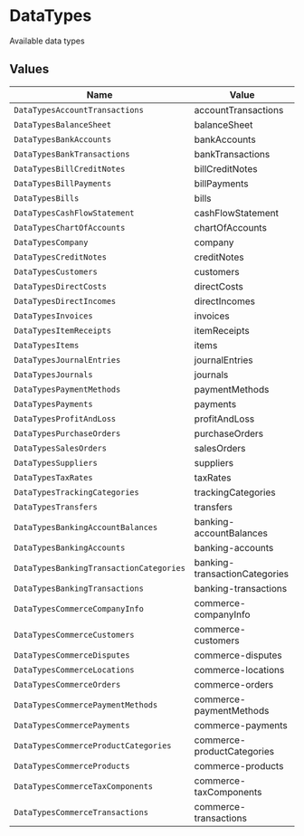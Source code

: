 # DataTypes

Available data types


## Values

| Name                                    | Value                                   |
| --------------------------------------- | --------------------------------------- |
| `DataTypesAccountTransactions`          | accountTransactions                     |
| `DataTypesBalanceSheet`                 | balanceSheet                            |
| `DataTypesBankAccounts`                 | bankAccounts                            |
| `DataTypesBankTransactions`             | bankTransactions                        |
| `DataTypesBillCreditNotes`              | billCreditNotes                         |
| `DataTypesBillPayments`                 | billPayments                            |
| `DataTypesBills`                        | bills                                   |
| `DataTypesCashFlowStatement`            | cashFlowStatement                       |
| `DataTypesChartOfAccounts`              | chartOfAccounts                         |
| `DataTypesCompany`                      | company                                 |
| `DataTypesCreditNotes`                  | creditNotes                             |
| `DataTypesCustomers`                    | customers                               |
| `DataTypesDirectCosts`                  | directCosts                             |
| `DataTypesDirectIncomes`                | directIncomes                           |
| `DataTypesInvoices`                     | invoices                                |
| `DataTypesItemReceipts`                 | itemReceipts                            |
| `DataTypesItems`                        | items                                   |
| `DataTypesJournalEntries`               | journalEntries                          |
| `DataTypesJournals`                     | journals                                |
| `DataTypesPaymentMethods`               | paymentMethods                          |
| `DataTypesPayments`                     | payments                                |
| `DataTypesProfitAndLoss`                | profitAndLoss                           |
| `DataTypesPurchaseOrders`               | purchaseOrders                          |
| `DataTypesSalesOrders`                  | salesOrders                             |
| `DataTypesSuppliers`                    | suppliers                               |
| `DataTypesTaxRates`                     | taxRates                                |
| `DataTypesTrackingCategories`           | trackingCategories                      |
| `DataTypesTransfers`                    | transfers                               |
| `DataTypesBankingAccountBalances`       | banking-accountBalances                 |
| `DataTypesBankingAccounts`              | banking-accounts                        |
| `DataTypesBankingTransactionCategories` | banking-transactionCategories           |
| `DataTypesBankingTransactions`          | banking-transactions                    |
| `DataTypesCommerceCompanyInfo`          | commerce-companyInfo                    |
| `DataTypesCommerceCustomers`            | commerce-customers                      |
| `DataTypesCommerceDisputes`             | commerce-disputes                       |
| `DataTypesCommerceLocations`            | commerce-locations                      |
| `DataTypesCommerceOrders`               | commerce-orders                         |
| `DataTypesCommercePaymentMethods`       | commerce-paymentMethods                 |
| `DataTypesCommercePayments`             | commerce-payments                       |
| `DataTypesCommerceProductCategories`    | commerce-productCategories              |
| `DataTypesCommerceProducts`             | commerce-products                       |
| `DataTypesCommerceTaxComponents`        | commerce-taxComponents                  |
| `DataTypesCommerceTransactions`         | commerce-transactions                   |